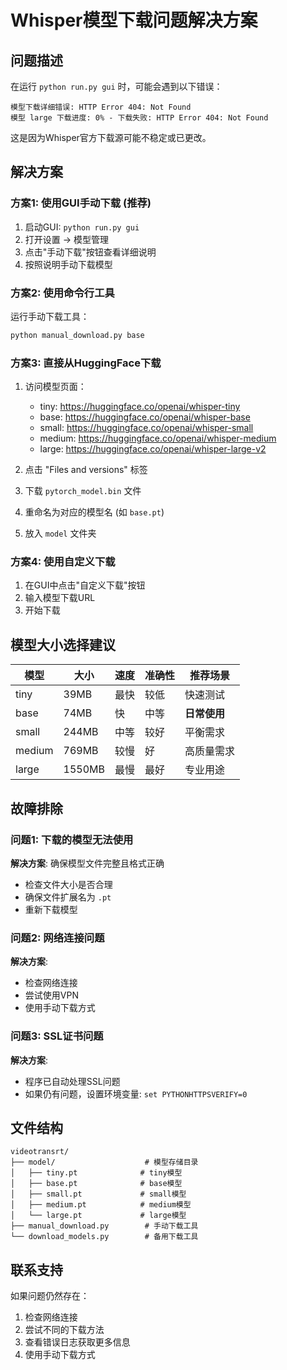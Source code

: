 # Whisper模型下载问题解决方案

## 问题描述

在运行 `python run.py gui` 时，可能会遇到以下错误：
```
模型下载详细错误: HTTP Error 404: Not Found
模型 large 下载进度: 0% - 下载失败: HTTP Error 404: Not Found
```

这是因为Whisper官方下载源可能不稳定或已更改。

## 解决方案

### 方案1: 使用GUI手动下载 (推荐)

1. 启动GUI: `python run.py gui`
2. 打开设置 → 模型管理
3. 点击"手动下载"按钮查看详细说明
4. 按照说明手动下载模型

### 方案2: 使用命令行工具

运行手动下载工具：
```bash
python manual_download.py base
```

### 方案3: 直接从HuggingFace下载

1. 访问模型页面：
   - tiny: https://huggingface.co/openai/whisper-tiny
   - base: https://huggingface.co/openai/whisper-base
   - small: https://huggingface.co/openai/whisper-small
   - medium: https://huggingface.co/openai/whisper-medium
   - large: https://huggingface.co/openai/whisper-large-v2

2. 点击 "Files and versions" 标签
3. 下载 `pytorch_model.bin` 文件
4. 重命名为对应的模型名 (如 `base.pt`)
5. 放入 `model` 文件夹

### 方案4: 使用自定义下载

1. 在GUI中点击"自定义下载"按钮
2. 输入模型下载URL
3. 开始下载

## 模型大小选择建议

| 模型 | 大小 | 速度 | 准确性 | 推荐场景 |
|------|------|------|--------|----------|
| tiny | 39MB | 最快 | 较低 | 快速测试 |
| base | 74MB | 快 | 中等 | **日常使用** |
| small | 244MB | 中等 | 较好 | 平衡需求 |
| medium | 769MB | 较慢 | 好 | 高质量需求 |
| large | 1550MB | 最慢 | 最好 | 专业用途 |

## 故障排除

### 问题1: 下载的模型无法使用
**解决方案**: 确保模型文件完整且格式正确
- 检查文件大小是否合理
- 确保文件扩展名为 `.pt`
- 重新下载模型

### 问题2: 网络连接问题
**解决方案**: 
- 检查网络连接
- 尝试使用VPN
- 使用手动下载方式

### 问题3: SSL证书问题
**解决方案**: 
- 程序已自动处理SSL问题
- 如果仍有问题，设置环境变量: `set PYTHONHTTPSVERIFY=0`

## 文件结构

```
videotransrt/
├── model/                    # 模型存储目录
│   ├── tiny.pt              # tiny模型
│   ├── base.pt              # base模型
│   ├── small.pt             # small模型
│   ├── medium.pt            # medium模型
│   └── large.pt             # large模型
├── manual_download.py        # 手动下载工具
└── download_models.py        # 备用下载工具
```

## 联系支持

如果问题仍然存在：
1. 检查网络连接
2. 尝试不同的下载方法
3. 查看错误日志获取更多信息
4. 使用手动下载方式
